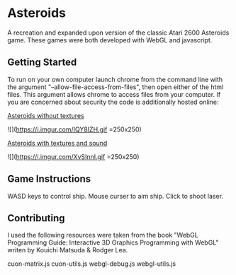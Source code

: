 ﻿# Asteroids

A recreation and expanded upon version of the classic Atari 2600 Asteroids game.
These games were both developed with WebGL and javascript.

## Getting Started

To run on your own computer launch chrome from the command line with the
argument "–allow-file-access-from-files", then open either of the html files.
This argument allows chrome to access files from your computer. If you are
concerned about security the code is additionally hosted online:

[Asteroids without textures](http://www.ecst.csuchico.edu/~jprovazek/asteroidsNoText.html)

![](https://i.imgur.com/IQY8IZH.gif =250x250)

[Asteroids with textures and sound](http://www.ecst.csuchico.edu/~jprovazek/asteroids.html)

![](https://i.imgur.com/XvSInnl.gif =250x250)

## Game Instructions

WASD keys to control ship.
Mouse curser to aim ship.
Click to shoot laser.

## Contributing

I used the following resources were taken from the book "WebGL Programming
Guide: Interactive 3D Graphics Programming with WebGL" writen by Kouichi Matsuda
& Rodger Lea.

cuon-matrix.js
cuon-utils.js
webgl-debug.js
webgl-utils.js
